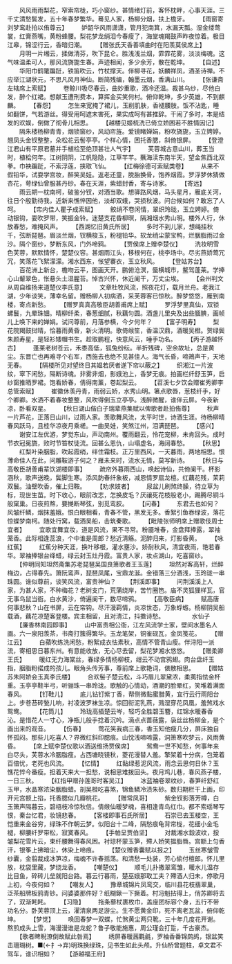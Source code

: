 <!-- { "loadSidebar": true } -->
　　风风雨雨梨花，窄索帘栊，巧小窗纱。甚情绪灯前，客怀枕畔，心事天涯。三千丈清愁鬓发，五十年春梦繁华。蓦见人家，杨柳分烟，扶上檐牙。
　　【雨窗寄刘梦鸾赴拍以侑尊云】
　　妒韶华风雨潇潇，管月犯南箕，水漏天瓢。湿金缕莺裳，红膏燕嘴，黄粉蜂腰。梨花梦龙绡泪今春瘦了，海堂魂羯鼓声昨夜惊着。极目江皋，锦涩行云，香暗归潮。
　　【赠张氏天香善填曲时在阳羡莫侯席上】
　　月明一片缃云，揉做清芬，吹下昆仑。胜浅浅兰烟，霏霏花雾，淡淡梅魂。这气味温柔可人，那风流旖旎生春。声迹相闻，多少余芳，散在乾坤。
　　【自述】
　　华阳巾鹤氅蹁跹，铁笛吹云，竹杖撑天。伴柳寻花，妖麟祥凤，酒圣诗禅。不应举江湖状元，不思凡风月神仙。断简残编，翰墨云烟，香满山川。
　　【张谦斋左辖席上索赋】
　　卷鲸川吸尽春云，曲妙重歌，酒冷还温。裁甚乌纱，尽他白发，醉个红裙。想献玉遭刑费本，算挥金买笑何村。俯仰乾坤，多少英雄，不到麒麟。
　　【春怨】
　　怎生来宽掩了裙儿，玉削肌肤，香褪腰肢。饭不沾匙，睡如翻饼，气若游丝。得受用呵遮末害死，果实成呵有甚推辞。干闹了多时，本是结发的欢娱，倒做了彻骨儿相思。
　　【越楼见姬梳洗已倚立娇困若不胜情因记】
　　隔朱楼杨柳青青，烟锁窗纱，风动帘旌。爱镜睹婵娟，粉吹旖旎，玉立娉婷。翘凤头金钗整整，朵松花云髻亭亭。个样心情，困托香腮，斜倚银屏。
　　【登澄江君山有平原君墓并手植桧至绝顶甚壮人气宇】
　　芙蓉城古意山川，葬玉当时，植桧何年。江树阴阴，江帆隐隐，江草芊芊。蘸海渎东南半天，望金焦西北双拳。巾袂蹁跹，不索浮莲，挟取飞仙。
　　【红梅徐德可索赋类卷】
　　从来不假铅华，试耍学宫妆，醉笑吴娃。返老还童，脱胎换骨，饱养烟霞。罗浮梦休猜做杏花，萼绿仙曾服甚丹砂。春在天涯，紫蜡封香，寄与诗家。
　　【寄远】
　　雨云期一枕南柯，破鉴分钗，对酒当歌。想驿路风烟，马头星月，雁底关河，往日个殷勤待我，近新来憔悴因他，淡却双蛾，哭损秋波。问台候如何？敢忘了人呵。
　　【帘内佳人瞿子成索赋】
　　鲛绡不卷闲情，翠织玲珑，玉立娉婷。倚动银钩，耍吹罗带，笑振金铃。迷楚支花昏柳暝，隔湘烟水秀山明。楼外人行，休放春愁，难掩风声。
　　【西湖忆旧黄氏所居】
　　多时不到儿家，想绳挂秋千，弦断琵琶。眉淡兰烟，钗横梭玉，粉褪铅华。软龙绡尘蒙宝鸭，烂胭脂雨过金沙。隔个窗纱，梦断东风，门外啼鸦。
　　【贾侯席上赠李楚仪】
　　洗妆明雪色芙蓉，默默情怀，楚楚仪容。甚烟雨江头，移根何在，桃李场中。尽劣燕娇莺冗冗，笑落花飞絮濛濛。湘水西东，怅望褰衣，玉立秋风。
　　【登姑苏台】
　　百花洲上新台，檐吻云平，图画天开。鹏俯沧溟，蜃横城市，鳌驾蓬莱。学捧心山颦翠色，怅悬头土湿腥苔。悼古兴怀，休近阑干，万丈尘埃。
　　【会州判文从周自维扬来道楚仪李氏意】
　　文章杜牧风流，照夜花灯，载月兰舟。老我江湖，少年谈笑，薄幸名留。赠杨柳人初病酒，采芙蓉客已惊秋。醉梦悠悠，雁到南楼，寄点新愁。
　　【赠罗真真高敬臣胡善甫席上赋】
　　罗浮梦里真仙，双锁螺鬟，九晕珠钿。晴柳纤柔，春葱细腻，秋藕匀圆。酒盏儿里央及出些腼腆，画帧儿上唤下来的婵娟。试问尊前，月落参横，今夕何年？
　　【富子明寿】
　　梨花院羯鼓挝晴，恰暮雨黄昏，新火清明。歌倚缑笙，香温汉鼎，酒暖吴橙。贺绿鬓朱颜寿星，是轻衫矮帽书生。趁取鹏程，快意风云，唾手功名。
　　【丙子游越怀古】
　　蓬莱老树苍云，禾黍高低，狐兔纷纭。半折残碑，空余故址，总是黄尘。东晋亡也再难寻个右军，西施去也绝不见甚佳人。海气长昏，啼鴂声干，天地无春。
　　【隔楼所见对望终日其媪若厌者遂下帘以蔽之】
　　织湘江一片波纹，窣下闲愁，隔断诗魂。非雾非烟，影娥池上，香梦无痕。拍画栏纤舒玉笋，启纱窗推晒罗裙。饱看娇春，倩得南薰，卷起梨云。
　　【苕溪七夕饮会赠崔秀卿李总管索赋】
　　崔徽休羡丹青，雨弱云娇，水秀山明。箸点歌唇，葱枝纤手，好个卿卿。水洒不着春妆整整，风吹得倒玉立亭亭。浅醉微醒，谁伴云屏。今夜新凉，卧看双星。
　　【秋日湖山偕白子瑞辈燕集赋以俾歌者赴拍侑尊】
　　秋声一片芦花，正落日山川，过雨人家。羡歌舞风流，太平时世，诗酒生涯。待杨柳晴春风跃马，且桂华凉夜月乘槎。一曲吴娃，笑煞江州，泪满琵琶。
　　【感兴】
　　谢安江左优游，梦觉东山，声动南州。覆雨翻云，怜花宠柳，未肯回头。成时节衣冠冕旒，败时节笞杖徒流。回甚么恩仇，山塌虚名，海阔春愁。
　　【秋思】
　　红梨叶染胭脂，吹起霞绡，绊住霜枝。正万里西风，一天暮雨，两地相思。恨薄命佳人在此，问雕鞍游子何之？雁未来时，流水无情，莫写新诗。
　　【秋日与高敬臣胡善甫辈饮湖楼即事】
　　疏帘外暮雨西山，唤起诗仙，共倚阑干。杯影涵秋，歌声送晚，鬓脚生寒。添风韵春纤象板，减恩情罗扇龙檀。红藕花残，茉莉双鬟。油壁吹香，催上归鞍。
　　【劝求妓者】
　　尿盆儿刷煞终臊，待立草为标，现世生苗。时下收心，眼前改志，怎换皮毛？厌禳死花枝般老小，踢腾尽铜斗般窠巢。日夜煎熬，要撧断琴弦，别觅鸾胶。
　　【问春】
　　东君去也如何？风皱纤鳞，烟抹羞娥。恨白眼相看，青春不管，黑发无多。香絮引鱼吞绿波，落花惊蝶梦南柯。随处行窝，载酒吴船，击筑秦歌。
　　【毗陵张师明席上赠歌伎周士宜者】
　　宜歌宜舞宜妆，道是风流，果不寻常。粉靥堆春，金盘拜捧露，翠袖笼香。此际相逢蕊浪，个中谁是周郎？愁近清觞。泥醉归来，灯影昏黄。
　　【咏红蕉】
　　红蕉分种天涯，换叶移根，灌水壅沙。娇耐秋风，清宜夜雨，艳若春华。翠袖捧银台绛蜡，绿云封玉灶丹霞。富贵人家，妆点湖山，吃喜窗纱。
　　【仲明同知坦然斋集苏老琵琶吴国良箫歌者王玉莲】
　　坦然对客高轩，烂醉梅边，占得春先。箫阮鸾声，琵琶凤尾，宝鼎龙涎。金错落三分酒浅，玉玲珑一串珠圆。谁似尊前，谈笑风流，富贵神仙？
　　【荆溪即事】
　　问荆溪溪上人家，为甚人家，不种梅花？老树支门，荒蒲绕岸，苦竹圈笆。庙不灵狐狸样瓦，官无事乌鼠当衙。白水黄沙，倚遍阑干，数尽啼鸦。
　　【高敬臣病】
　　赋高唐何事悲秋？山在书屏，云在帘钩。尽汗漫羁情，炎凉世态，万象蜉蝣。杨柳阴吴船载酒，藕花凉楚客登楼。宾主相留，且对清江，抖擞诗愁。
　　
　　水仙子
　　【廉香林南园即事】
　　山中富贵相公衙，江左风流学士家，壁间水墨名人画。六一泉阳羡茶，书斋打簇得繁华。玉龙笔架，铜雀砚瓦，金凤笺花。
　　【赠江云】
　　白蘋吹练洗闲愁，粉絮成衣怯素秋，高情不管青山瘦。伴浔阳一派流，寄相思日暮东州。有意能收放，无心尽去留，梨花梦湘水悠悠。
　　【赠柔卿王氏】
　　暖红无力海棠丝，春绿多情杨柳枝，绀云不动宫鸦翅。肉台盘纤玉指，胭脂粉掿成的孩儿。眼角头传芳事，尊前席上歌艳词，俵散相思。
　　【赠姑苏朱阿娇会玉真李氏楼】
　　合欢髻子楚云松，斗巧眉儿翠黛浓，柔荑指怯金杯重。玉亭亭鞋半弓，听骊珠一串玲珑。歌触的心情动，酒潮的脸晕红，笑堆着满面春风。
　　【钉鞋儿】
　　底儿钻钉紫丁香，帮侧微黏蜜腊黄，宜行云行雨阳台上。步苍苔砖甃儿响，衬凌波罗袜生凉。惊回衔泥乳燕，溅湿穿花凤凰，羞煞戏水鸳鸯。
　　【花筒儿】
　　玲珑高插楚云岑，轻巧全胜碧玉簪，红锦水暖春香沁。是惜花人一寸心，净瓶儿般手捻着沉吟。滴点点蔷薇露，袅丝丝杨柳金，是个画出来的观音。
　　【伤春】
　　莺花笑我病三春，香玉知他瘦几分，屏床独自怀孤闷。那些儿吃喜人？界微红斜印腮痕。山忱浅啼啼露，洞箫寒吹梦云，风雨黄昏。
　　【席上赋李楚仪歌以酒送维扬贾侯席】
　　鸳鸯一世不知愁，何事年来白尽头，芙蓉水冷胭脂瘦。占西塘晓镜秋，菱花漫替人羞。擎架着十分病，包笼着百倍忧，老死也风流。
　　【忆情】
　　红黏绿惹泥风流，雨念云思何日休？玉憔花悴今番瘦。担着天来大一担愁，说相思难拨回头。夜月鸡儿巷，春风燕子楼，一日三秋。
　　【红指甲赠孙莲哥时客吴江】
　　冰蓝袖卷翠纹纱，春笋纤舒红玉甲，水晶寒浓染胭脂蜡。剖吴橙吃喜煞，锦鱼鳞冷渍朱砂。数归期栏干上画，印开元宫额上掐，托香腮似几瓣桃花。
　　【赠常凤哥】
　　紫金钗影落芳樽，白玉箫声隔暮云，碧梧枝冷惊秋信。倩缑仙暖梦魂，喜相逢青鸟红巾。都不索瑶琴写恨，秦台忆君，妆镜悲春。
　　【客楼即事石氏所居】
　　石崇已去玉楼空，王恺重来金谷穷，绿珠不作朝云梦。似阳台十二峰，隔愁痕龟背帘栊，花细小金毛褪，柳腰纤罗带松，寂寞春风。
　　【手帕呈贾伯坚】
　　对裁湘水縠波纹，挼皱梨花雪片云，束纤腰舞得春风困。衬琼杯蒙玉笋，殢人娇笑揾脂唇。宫额上匀香汗，银筝上拂暗尘，休染上啼痕。
　　【楚仪赠香囊赋以报之】
　　玉丝寒皱雪纱囊，金翦裁成冰笋凉，梅魂不许春摇荡。和清愁一处装，芳心偷付檀郎。怀儿里放，枕袋里藏，梦绕龙香。
　　【嘲楚仪】
　　顺毛儿扑撒翠鸾雏，暖水儿温存比目鱼，碎砖儿垒就阳台路。暮云行暮雨，楚巫娥那取工夫？殢酒人归未，停歌月上初，今夜何如？
　　【嘲友人】
　　豫章城锦片凤鸾交，临川县花枝翡翠巢，泛茶船牌板鸦青钞。问婆婆那件好？纸糊鍬一下撅着。村冯魁拈得上，俏苏卿将去了，双渐眊眊。
　　【习隐】
　　拖条藜杖裹枚巾，盖座团标容个身，五行不带功名分。卧芙蓉顶上云，濯清泉两足游尘。生不愿黄金印，死不离老瓦盆，俯仰乾坤。
　　【梦觉】
　　唤回春梦一双蝶，忙煞黄尘两只靴，三十年几度花开谢。熬煎成头上雪，海漫漫谁是龙蛇？鲁子敬能施惠，周公瑾会打踅，千古豪杰。
　　【歌者睥睨潦倒故赋此咎焉】
　　绣屏春暖茜氍毹，罗袖香番锦鹧鸪，银盆笑击珊瑚树。■(←扌→弃)明珠换绿珠，见书生如此头颅。升仙桥曾题柱，卓文君不驾车，谁识相如？
　　【游越福王府】
